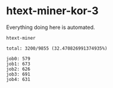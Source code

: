 # htext-miner-kor-3

Everything doing here is automated.

```
htext-miner

total: 3200/9855 (32.470826991374935%)

job0: 579
job1: 673
job2: 626
job3: 691
job4: 631
```